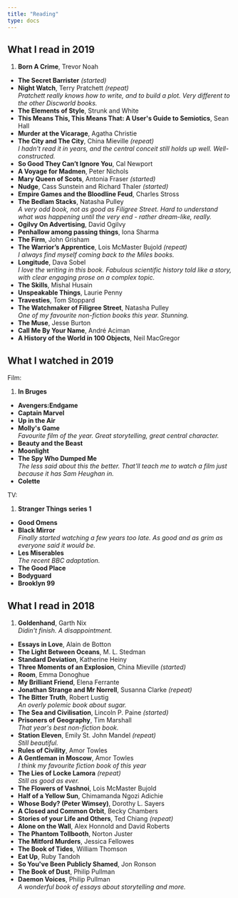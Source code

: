 ```yaml
---
title: "Reading"
type: docs
---
```


## What I read in 2019

1. **Born A Crime**, Trevor Noah
+ **The Secret Barrister** *(started)*
+ **Night Watch**, Terry Pratchett *(repeat)*
<br> *Pratchett really knows how to write, and to build a plot. Very different to the other Discworld books.*
+ **The Elements of Style**, Strunk and White
+ **This Means This, This Means That: A User's Guide to Semiotics**, Sean Hall
+ **Murder at the Vicarage**, Agatha Christie
+ **The City and The City**, China Mieville *(repeat)*
<br> *I hadn't read it in years, and the central conceit still holds up well. Well-constructed.*
+ **So Good They Can’t Ignore You**, Cal Newport
+ **A Voyage for Madmen**, Peter Nichols
+ **Mary Queen of Scots**, Antonia Fraser *(started)*
+ **Nudge**, Cass Sunstein and Richard Thaler *(started)*
+ **Empire Games and the Bloodline Feud**, Charles Stross
+ **The Bedlam Stacks**, Natasha Pulley
<br> *A very odd book, not as good as Filigree Street. Hard to understand what was happening until the very end - rather dream-like, really.*
+ **Ogilvy On Advertising**, David Ogilvy
+ **Penhallow among passing things**, Iona Sharma
+ **The Firm**, John Grisham
+ **The Warrior’s Apprentice**, Lois McMaster Bujold *(repeat)*
<br> *I always find myself coming back to the Miles books.*
+ **Longitude**, Dava Sobel
<br> *I love the writing in this book. Fabulous scientific history told like a story, with clear engaging prose on a complex topic.*
+ **The Skills**, Mishal Husain
+ **Unspeakable Things**, Laurie Penny
+ **Travesties**, Tom Stoppard
+ **The Watchmaker of Filigree Street**, Natasha Pulley
<br> *One of my favourite non-fiction books this year. Stunning.*
+ **The Muse**, Jesse Burton
+ **Call Me By Your Name**, André Aciman
+ **A History of the World in 100 Objects**, Neil MacGregor 

## What I watched in 2019

Film:

1. **In Bruges**
+ **Avengers:Endgame**
+ **Captain Marvel**
+ **Up in the Air**
+ **Molly's Game**
<br> *Favourite film of the year. Great storytelling, great central character.*
+ **Beauty and the Beast**
+ **Moonlight**
+ **The Spy Who Dumped Me**
<br> *The less said about this the better. That'll teach me to watch a film just because it has Sam Heughan in.*
+ **Colette**

TV: 

1. **Stranger Things series 1**
+ **Good Omens**
+ **Black Mirror**
<br> *Finally started watching a few years too late. As good and as grim as everyone said it would be.*
+ **Les Miserables**
<br> *The recent BBC adaptation.*
+ **The Good Place**
+ **Bodyguard**
+ **Brooklyn 99**


## What I read in 2018

1. **Goldenhand**, Garth Nix
<br> *Didin't finish. A disappointment.*
+ **Essays in Love**, Alain de Botton
+ **The Light Between Oceans**, M. L. Stedman
+ **Standard Deviation**, Katherine Heiny
+ **Three Moments of an Explosion**, China Mieville *(started)*
+ **Room**, Emma Donoghue
+ **My Brilliant Friend**, Elena Ferrante
+ **Jonathan Strange and Mr Norrell**, Susanna Clarke *(repeat)*
+ **The Bitter Truth**, Robert Lustig
<br> *An overly polemic book about sugar.*
+ **The Sea and Civilisation**, Lincoln P. Paine *(started)*
+ **Prisoners of Geography**, Tim Marshall
<br> *That year's best non-fiction book.*
+ **Station Eleven**, Emily St. John Mandel *(repeat)*
<br> *Still beautiful.*
+ **Rules of Civility**, Amor Towles
+ **A Gentleman in Moscow**, Amor Towles
<br> *I think my favourite fiction book of this year*
+ **The Lies of Locke Lamora** *(repeat)*
<br> *Still as good as ever.*
+ **The Flowers of Vashnoi**, Lois McMaster Bujold
+ **Half of a Yellow Sun**, Chimamanda Ngozi Adichie
+ **Whose Body? (Peter Wimsey)**, Dorothy L. Sayers
+ **A Closed and Common Orbit**, Becky Chambers
+ **Stories of your Life and Others**, Ted Chiang *(repeat)*
+ **Alone on the Wall**, Alex Honnold and David Roberts
+ **The Phantom Tollbooth**, Norton Juster
+ **The Mitford Murders**, Jessica Fellowes
+ **The Book of Tides**, William Thomson
+ **Eat Up**, Ruby Tandoh
+ **So You've Been Publicly Shamed**, Jon Ronson
+ **The Book of Dust**, Philip Pullman
+ **Daemon Voices**, Philip Pullman
<br> *A wonderful book of essays about storytelling and more.*